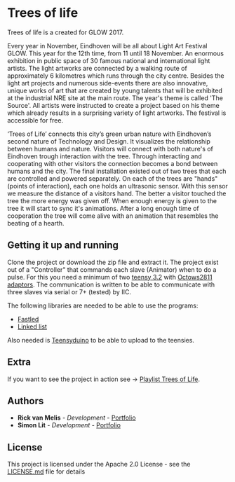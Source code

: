 # Trees of life

Trees of life is a created for GLOW 2017.

Every year in November, Eindhoven will be all about Light Art Festival GLOW. This year for the 12th time, from 11 until 18 November. 
An enormous exhibition in public space of 30 famous national and international light artists. 
The light artworks are connected by a walking route of approximately 6 kilometres which runs through the city centre. 
Besides the light art projects and numerous side-events there are also innovative, unique works of art that are created by young talents that will be exhibited at the industrial NRE site at the main route. 
The year's theme is called 'The Source'. All artists were instructed to create a project based on his theme which already results in a surprising variety of light artworks.
The festival is accessible for free.

‘Trees of Life’ connects this city’s green urban nature with Eindhoven’s second nature of Technology and Design. 
It visualizes the relationship between humans and nature. Visitors will connect with both nature's of Eindhoven trough interaction with the tree.
Through interacting and cooperating with other visitors the connection becomes a bond between humans and the city.
The final installation existed out of two trees that each are controlled and powered separately. 
On each of the trees are "hands" (points of interaction), each one holds an ultrasonic sensor. 
With this sensor we measure the distance of a visitors hand. The better a visitor touched the tree the more energy was given off. 
When enough energy is given to the tree it will start to sync it's animations. 
After a long enough time of cooperation the tree will come alive with an animation that resembles the beating of a hearth.

## Getting it up and running

Clone the project or download the zip file and extract it. 
The project exist out of a "Controller" that commands each slave (Animator) when to do a pulse.
For this you need a minimum of two [teensy 3.2](https://www.pjrc.com/teensy/teensy31.html) with [Octows2811 adaptors](https://www.pjrc.com/store/octo28_adaptor.html). 
The communication is written to be able to communicate with three slaves via serial or 7+ (tested) by IIC. 

The following libraries are needed to be able to use the programs:
* [Fastled](https://github.com/FastLED/FastLED)
* [Linked list](https://github.com/ivanseidel/LinkedList)

Also needed is [Teensyduino](https://www.pjrc.com/teensy/teensyduino.html) to be able to upload to the teensies.

## Extra

If you want to see the project in action see -> [Playlist Trees of Life](https://www.youtube.com/watch?v=enf7rqlMsUA&list=PLnrOIvNf58VsxmiSHGhlQPTVBx3L89DvG).

## Authors

* **Rick van Melis** - *Development* - [Portfolio](https://www.rickvanmelis.nl)
* **Simon Lit** - *Development* - [Portfolio](https://www.simonlit.nl)

## License

This project is licensed under the Apache 2.0 License - see the [LICENSE.md](LICENSE.md) file for details
